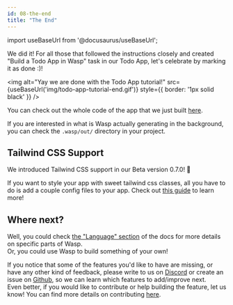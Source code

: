 ```yaml
---
id: 08-the-end
title: "The End"
---
```


import useBaseUrl from '@docusaurus/useBaseUrl';

We did it! For all those that followed the instructions closely and created "Build a Todo App in Wasp" task in our Todo App, let's celebrate by marking it as done :)!

<img alt="Yay we are done with the Todo App tutorial!" 
     src={useBaseUrl('img/todo-app-tutorial-end.gif')}
     style={{ border: '1px solid black' }}
/>

You can check out the whole code of the app that we just built [here](https://github.com/wasp-lang/wasp/tree/main/examples/tutorials/TodoApp).

If you are interested in what is Wasp actually generating in the background, you can check the `.wasp/out/` directory in your project.

## Tailwind CSS Support

We introduced Tailwind CSS support in our Beta version 0.7.0! 🎨

If you want to style your app with sweet tailwind css classes, all you have to do is add a couple config files to your app. Check out [this guide](https://www.wasp-lang.dev/blog/2022/11/16/tailwind-feature-announcement) to learn more!

## Where next?

Well, you could check [the "Language" section](language/overview.md) of the docs for more details on specific parts of Wasp.  
Or, you could use Wasp to build something of your own!  

If you notice that some of the features you'd like to have are missing, or have any other kind of feedback, please write to us on [Discord](https://discord.gg/rzdnErX) or create an issue on [Github](https://github.com/wasp-lang/wasp), so we can learn which features to add/improve next.  
Even better, if you would like to contribute or help building the feature, let us know!
You can find more details on contributing [here](contributing.md).
